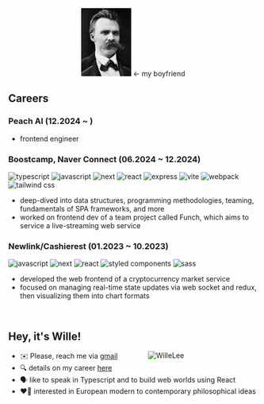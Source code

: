 
<div align="center">
<img style="width: 20%;" src="https://github.com/WilleLee/docs/blob/main/assets/Nietzsche%20187a.jpg?raw=true" />
  &larr; my boyfriend
</div>

## Careers

### Peach AI (12.2024 ~ )

- frontend engineer

### Boostcamp, Naver Connect (06.2024 ~ 12.2024)

![typescript](https://img.shields.io/badge/TypeScript-3178C6?style=flat-square&logo=TypeScript&logoColor=FFFFFF)
![javascript](https://img.shields.io/badge/JavaScript-F7DF1E?style=flat-square&logo=JavaScript&logoColor=000000)
![next](https://img.shields.io/badge/Next-000000?style=flat-square&logo=Next.js&logoColor=FFFFFF)
![react](https://img.shields.io/badge/React-61DAFB?style=flat-square&logo=React&logoColor=000000)
![express](https://img.shields.io/badge/Express-000000?style=flat-square&logo=Express&logoColor=FFFFFF)
![vite](https://img.shields.io/badge/Vite-646CFF?style=flat-square&logo=Vite&logoColor=FFFFFF)
![webpack](https://img.shields.io/badge/Webpack-8DD6F9?style=flat-square&logo=Webpack&logoColor=000000)
![tailwind css](https://img.shields.io/badge/TailwindCSS-06B6D4?style=flat-square&logo=tailwindcss&logoColor=FFFFFF)

- deep-dived into data structures, programming methodologies, teaming, fundamentals of SPA frameworks, and more
- worked on frontend dev of a team project called Funch, which aims to service a live-streaming web service

### Newlink/Cashierest (01.2023 ~ 10.2023)

![javascript](https://img.shields.io/badge/JavaScript-F7DF1E?style=flat-square&logo=JavaScript&logoColor=000000)
![next](https://img.shields.io/badge/Next-000000?style=flat-square&logo=Next.js&logoColor=FFFFFF)
![react](https://img.shields.io/badge/React-61DAFB?style=flat-square&logo=React&logoColor=000000)
![styled components](https://img.shields.io/badge/StyledComponents-DB7093?style=flat-square&logo=StyledComponents&logoColor=FFFFFF)
![sass](https://img.shields.io/badge/SCSS-CC6699?style=flat-square&logo=Sass&logoColor=FFFFFF)

- developed the web frontend of a cryptocurrency market service
- focused on managing real-time state updates via web socket and redux, then visualizing them into chart formats

<br>

<!--
next
![next](https://img.shields.io/badge/Next-000000?style=flat-square&logo=Next.js&logoColor=FFFFFF)
react
![react](https://img.shields.io/badge/React-61DAFB?style=flat-square&logo=React&logoColor=000000)
css
![css](https://img.shields.io/badge/CSS-1572B6?style=flat-square&logo=CSS3&logoColor=FFFFFF)
javascript
![javascript](https://img.shields.io/badge/JavaScript-F7DF1E?style=flat-square&logo=JavaScript&logoColor=000000)
typescript
![typescript](https://img.shields.io/badge/TypeScript-3178C6?style=flat-square&logo=TypeScript&logoColor=FFFFFF)
@emotion
![emotion](https://img.shields.io/badge/@emotion-DB7093?style=flat-square&logoColor=FFFFFF)
vite
![vite](https://img.shields.io/badge/Vite-646CFF?style=flat-square&logo=Vite&logoColor=FFFFFF)
MongoDB
![mongo database](https://img.shields.io/badge/MongoDB-47A248?style=flat-square&logo=MongoDB&logoColor=FFFFFF)
recoil
![recoil](https://img.shields.io/badge/Recoil-3578E5?style=flat-square&logo=Recoil&logoColor=FFFFFF)
zustand
![zustand](https://img.shields.io/badge/Zustand-453F39?style=flat-square&logoColor=FFFFFF)
swr
![swr](https://img.shields.io/badge/SWR-000000?style=flat-square&logo=SWR&logoColor=FFFFFF)
vitest
![vitest](https://img.shields.io/badge/Vitest-6E9F18?style=flat-square&logo=Vitest&logoColor=FFFFFF)
vercel
![vercel](https://img.shields.io/badge/Vercel-000000?style=flat-square&logo=Vercel&logoColor=FFFFFF)
github actions
![github actions](https://img.shields.io/badge/Actions-2088FF?style=flat-square&logo=githubactions&logoColor=FFFFFF)
tailwind css
![tailwind css](https://img.shields.io/badge/TailwindCSS-06B6D4?style=flat-square&logo=tailwindcss&logoColor=FFFFFF)

#2088FF

-->

<!--
---

### What I use

Languages | Speciality
|---|---|
![a](https://img.shields.io/badge/JavaScript-F7DF1E?style=flat-square&logo=JavaScript&logoColor=000000) ![b](https://img.shields.io/badge/TypeScript-3178C6?style=flat-square&logo=TypeScript&logoColor=FFFFFF) ![c](https://img.shields.io/badge/SCSS-CC6699?style=flat-square&logo=Sass&logoColor=FFFFFF) | ![a](https://img.shields.io/badge/React.js-61DAFB?style=flat-square&logo=React&logoColor=000000) ![b](https://img.shields.io/badge/Next.js-000000?style=flat-square&logo=Next.js&logoColor=FFFFFF) 

-->

<h2 align="left">Hey, it's Wille!</h2>

<img align="right" style="width: 44%; display: inline-block;" src="https://github-readme-stats.vercel.app/api/top-langs?username=WilleLee&show_icons=true&locale=en&layout=compact&theme=onedark" alt="WilleLee" />

<ul align="left">
  <li>✉️ Please, reach me via <a href="mailto:1992season@gmail.com" target="_blank">gmail</a></li>
  <li>🔍 details on my career <a href="https://www.linkedin.com/in/inpyo-lee-24b9aa292/" target="_blank">here</a></li>
  <li>🗣️ like to speak in Typescript and to build web worlds using React</li>
  <li>❤️‍🔥 interested in European modern to contemporary philosophical ideas</li>
</ul>



<!--
<a href="https://www.instagram.com/wille_lee_reactive/" target="_blank"><img src="https://img.shields.io/badge/Instagram-E4405F?style=flat-square&logo=Instagram&logoColor=FFFFFF"/></a>
-->
<!--
<a href="mailto:1992season@gmail.com" target="_blank"><img src="https://img.shields.io/badge/1992season@gmail.com-EA4335?style=flat-square&logo=Gmail&logoColor=FFFFFF"/></a>
<a href="https://www.instagram.com/wille_lee_reactive/" target="_blank"><img src="https://img.shields.io/badge/LinkedIn-0A66C2?style=flat-square&logo=LinkedIn&logoColor=FFFFFF"/></a>
-->
<!--
<a href="https://github.com/WilleLee" target="_blank"><img src="https://img.shields.io/badge/GitHub-181717?style=flat-square&logo=GitHub&logoColor=FFFFFF"/></a>
<a href="https://medium.com/@1992season" target="_blank"><img src="https://img.shields.io/badge/Medium-000000?style=flat-square&logo=Medium&logoColor=FFFFFF"/></a>
-->

<!--
---


![Anurag's GitHub stats](https://github-readme-stats.vercel.app/api?username=WilleLee&show_icons=true&theme=dark)
-->

